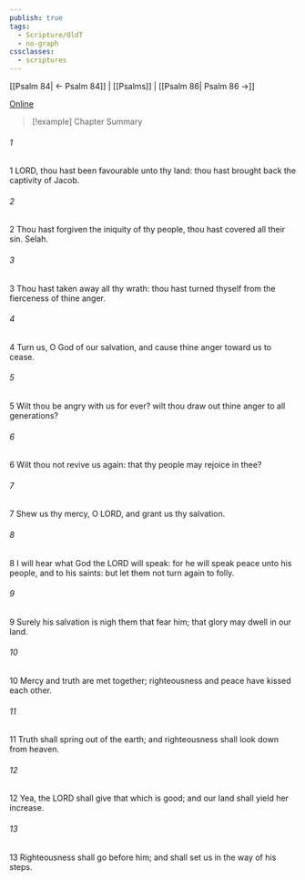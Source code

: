 ```yaml
---
publish: true
tags:
  - Scripture/OldT
  - no-graph
cssclasses:
  - scriptures
---
```

[[Psalm 84| ← Psalm 84]] | [[Psalms]] | [[Psalm 86| Psalm 86 →]]

[Online](https://churchofjesuschrist.org/study/scriptures/ot/ps/85?lang=eng)

>[!example] Chapter Summary
>
###### 1
1 LORD, thou hast been favourable unto thy land: thou hast brought back the captivity of Jacob.
###### 2
2 Thou hast forgiven the iniquity of thy people, thou hast covered all their sin.  Selah.
###### 3
3 Thou hast taken away all thy wrath: thou hast turned thyself from the fierceness of thine anger.
###### 4
4 Turn us, O God of our salvation, and cause thine anger toward us to cease.
###### 5
5 Wilt thou be angry with us for ever?  wilt thou draw out thine anger to all generations?
###### 6
6 Wilt thou not revive us again: that thy people may rejoice in thee?
###### 7
7 Shew us thy mercy, O LORD, and grant us thy salvation.
###### 8
8 I will hear what God the LORD will speak: for he will speak peace unto his people, and to his saints: but let them not turn again to folly.
###### 9
9 Surely his salvation is nigh them that fear him; that glory may dwell in our land.
###### 10
10 Mercy and truth are met together; righteousness and peace have kissed each other.
###### 11
11 Truth shall spring out of the earth; and righteousness shall look down from heaven.
###### 12
12 Yea, the LORD shall give that which is good; and our land shall yield her increase.
###### 13
13 Righteousness shall go before him; and shall set us in the way of his steps.



